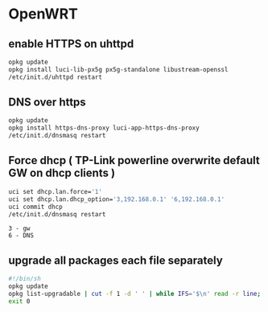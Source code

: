 # OpenWRT

## enable HTTPS on uhttpd

```bash
opkg update
opkg install luci-lib-px5g px5g-standalone libustream-openssl
/etc/init.d/uhttpd restart
```
## DNS over https

```bash
opkg update
opkg install https-dns-proxy luci-app-https-dns-proxy
/etc/init.d/dnsmasq restart
```

## Force dhcp ( TP-Link powerline overwrite default GW on dhcp clients )

```bash
uci set dhcp.lan.force='1'
uci set dhcp.lan.dhcp_option='3,192.168.0.1' '6,192.168.0.1'
uci commit dhcp
/etc/init.d/dnsmasq restart
```

```
3 - gw  
6 - DNS
```

## upgrade all packages each file separately
```bash
#!/bin/sh
opkg update
opkg list-upgradable | cut -f 1 -d ' ' | while IFS='$\n' read -r line; do opkg install $line ; done
exit 0
```
